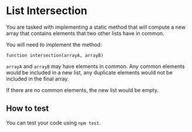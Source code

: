 # List Intersection

You are tasked with implementing a static method that will
compute a new array that contains elements that two other lists have in common.

You will need to implement the method:

```
function intersection(arrayA, arrayB)
```

`arrayA` and `arrayB` may have elements in common. Any common elements
would be included in a new list, any duplicate elements would not be
included in the final array.

If there are no common elements, the new list would be empty.


## How to test

You can test your code using `npm test`.

